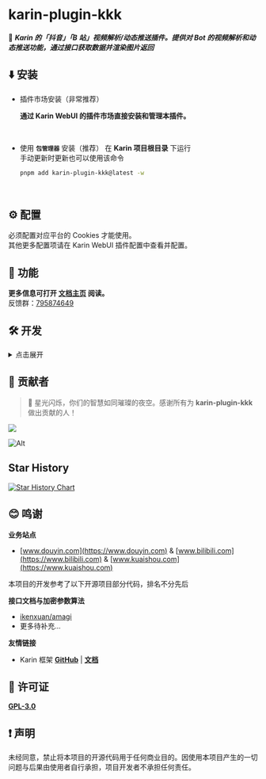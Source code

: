# karin-plugin-kkk

🦄 **_Karin 的「抖音」「B 站」视频解析/动态推送插件。提供对 Bot 的视频解析和动态推送功能，通过接口获取数据并渲染图片返回_**

## ⬇️ 安装

- 插件市场安装（非常推荐）

  **通过 Karin WebUI 的插件市场直接安装和管理本插件。**

<br />

- 使用 **`包管理器`** 安装（推荐）
  在 **Karin 项目根目录** 下运行<br />
  手动更新时更新也可以使用该命令
  ```sh
  pnpm add karin-plugin-kkk@latest -w
  ```

<br />

## ⚙️ 配置

必须配置对应平台的 Cookies 才能使用。<br />
其他更多配置项请在 Karin WebUI 插件配置中查看并配置。

## 📖 功能

**更多信息可打开 [文档主页](https://ikenxuan.github.io/karin-plugin-kkk/) 阅读。**<br>
反馈群：[795874649](http://qm.qq.com/cgi-bin/qm/qr?_wv=1027&k=S8y6baEcSkO6TEO5kEdfgmJhz79Oxdw5&authKey=ficWQytHGz3KIv5i0HpGbEeMBpABBXfjEMYRzo3ZwMV%2B0Y5mq8cC0Yxbczfa904H&noverify=0&group_code=795874649)

## 🛠️ 开发

<details>
<summary>点击展开</summary>

1. [fork](https://github.com/ikenxuan/karin-plugin-kkk/fork) 本项目到自己的仓库
2. 克隆到本地
```sh
git clone https://github.com/你的GitHub用户名/karin-plugin-kkk.git
```
3. 安装依赖
```sh
pnpm i
```
4. 启动开发环境
```sh
# tsx 监听core子包文件变化并自动重启
pnpm watch 
```
```sh
# 调试图片模板
pnpm template
```
```sh
# 调试自带的web
pnpm web
```
```sh
# 打包
pnpm build
```

</details>

## 🌟 贡献者

> 🌟 星光闪烁，你们的智慧如同璀璨的夜空。感谢所有为 **karin-plugin-kkk** 做出贡献的人！

<a href="https://github.com/ikenxuan/karin-plugin-kkk/graphs/contributors">
  <img src="https://contrib.rocks/image?repo=ikenxuan/karin-plugin-kkk" />
</a>

![Alt](https://repobeats.axiom.co/api/embed/76efd64f02ce043df06e2cd21913a0981b87f069.svg 'Repobeats analytics image')

## Star History

<a href="https://star-history.com/#ikenxuan/karin-plugin-kkk&Date">
 <picture>
   <source media="(prefers-color-scheme: dark)" srcset="https://api.star-history.com/svg?repos=ikenxuan/karin-plugin-kkk&type=Date&theme=dark" />
   <source media="(prefers-color-scheme: light)" srcset="https://api.star-history.com/svg?repos=ikenxuan/karin-plugin-kkk&type=Date" />
   <img alt="Star History Chart" src="https://api.star-history.com/svg?repos=ikenxuan/karin-plugin-kkk&type=Date" />
 </picture>
</a>

## 😊 鸣谢

**业务站点**

- [www.douyin.com](https://www.douyin.com) & [www.bilibili.com](https://www.bilibili.com) & [www.kuaishou.com](https://www.kuaishou.com)

本项目的开发参考了以下开源项目部分代码，排名不分先后

**接口文档与加密参数算法**

- [ikenxuan/amagi](https://github.com/ikenxuan/amagi)
- 更多待补充...

**友情链接**

- Karin 框架 [**GitHub**](https://github.com/Karinjs/Karin) | [**文档**](https://karin.fun)

## 🧷 许可证

[**GPL-3.0**](./LICENSE)

## ❗ 声明

未经同意，禁止将本项目的开源代码用于任何商业目的。因使用本项目产生的一切问题与后果由使用者自行承担，项目开发者不承担任何责任。
